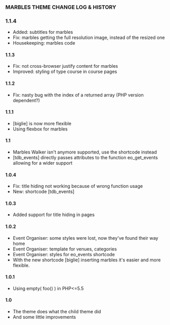 ### MARBLES THEME CHANGE LOG & HISTORY


### 1.1.4
* Added: subtitles for marbles
* Fix: marbles getting the full resolution image, instead of the resized one
* Housekeeping: marbles code

#### 1.1.3
* Fix: not cross-browser justify content for marbles
* Improved: styling of type course in course pages

#### 1.1.2
* Fix: nasty bug with the index of a returned array (PHP version dependent?)

#### 1.1.1
* [biglie] is now more flexible
* Using flexbox for marbles

#### 1.1
* Marbles Walker isn't anymore supported, use the shortcode instead
* [tdb_events] directly passes attributes to the function eo_get_events allowing for a wider support

#### 1.0.4
* Fix: title hiding not working because of wrong function usage
* New: shortcode [tdb_events]

#### 1.0.3
* Added support for title hiding in pages

#### 1.0.2
* Event Organiser: some styles were lost, now they've found their way home
* Event Organiser: template for venues, categories
* Event Organiser: styles for eo_events shortcode
* With the new shortcode [biglie] inserting marbles it's easier and more flexible.

#### 1.0.1
* Using empty( foo() ) in PHP<=5.5

#### 1.0
* The theme does what the child theme did
* And some little improvements
